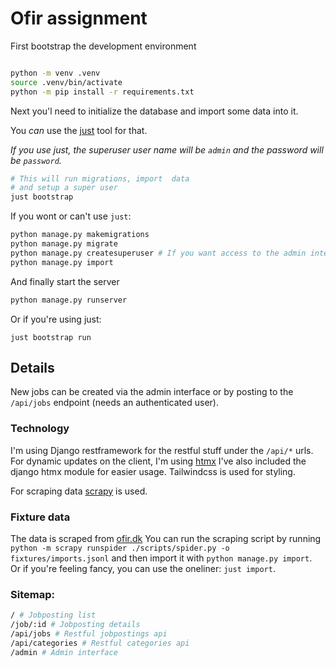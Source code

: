 # Ofir assignment


First bootstrap the development environment

```bash

python -m venv .venv
source .venv/bin/activate
python -m pip install -r requirements.txt


```

Next you'l need to initialize the database
and import some data into it.

You _can_ use the [just](https://github.com/casey/just) tool for that.

_If you use just, the superuser user name will be `admin` and the password will be `password`._

```bash
# This will run migrations, import  data 
# and setup a super user
just bootstrap
```

If you wont or can't use ```just```:

```bash
python manage.py makemigrations
python manage.py migrate
python manage.py createsuperuser # If you want access to the admin interface
python manage.py import
```

And finally start the server

```bash
python manage.py runserver
```

Or if you're using just:

```
just bootstrap run
```

## Details

New jobs can be created via the admin interface or by posting to the `/api/jobs` endpoint (needs an authenticated user).

### Technology
I'm using Django restframework for the restful stuff under the `/api/*` urls.
For dynamic updates on the client, I'm using [htmx](https://htmx.org/)
I've also included the django htmx module for easier usage.
Tailwindcss is used for styling.

For scraping data [scrapy](https://scrapy.org/) is used.

### Fixture data
The data is scraped from [ofir.dk](https://ofir.dk)
You can run the scraping script by running ```python -m scrapy runspider ./scripts/spider.py -o fixtures/imports.jsonl``` and then import it with ```python manage.py import```.  
Or if you're feeling fancy, you can use the oneliner: ```just import```.

### Sitemap:

```bash
/ # Jobposting list
/job/:id # Jobposting details
/api/jobs # Restful jobpostings api
/api/categories # Restful categories api
/admin # Admin interface

```
